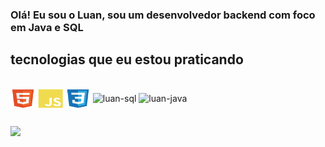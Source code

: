### Olá! Eu sou o Luan, sou um desenvolvedor backend com foco em Java e SQL 

## tecnologias que eu estou praticando

<div style="display: inline_block"><br/>
  <img align="center" alt="luan-HTML" height="30" width="40" src="https://raw.githubusercontent.com/devicons/devicon/master/icons/html5/html5-original.svg">
  <img align="center" alt="luan-Js" height="30" width="40" src="https://raw.githubusercontent.com/devicons/devicon/master/icons/javascript/javascript-plain.svg">
  <img align="center" alt="luan-CSS" height="30" width="40" src="https://raw.githubusercontent.com/devicons/devicon/master/icons/css3/css3-original.svg">
  <img align="center" alt="luan-sql" height="30" width="40" src="https://cdn.jsdelivr.net/gh/devicons/devicon@latest/icons/azuresqldatabase/azuresqldatabase-original.svg" />
  <img align="center" alt="luan-java" height="30" width="40" src="https://cdn.jsdelivr.net/gh/devicons/devicon@latest/icons/java/java-original.svg" />
           
</div>          
  
  
  ##        


<div> 
   <a href="https://www.linkedin.com/in/luanbpt" target="_blank"><img src="https://img.shields.io/badge/-LinkedIn-%230077B5?style=for-the-badge&logo=linkedin&logoColor=white" target="_blank"></a> 
  
</div>
          
          

   
   </div>


 <div style="display: inline_block"><br/>
